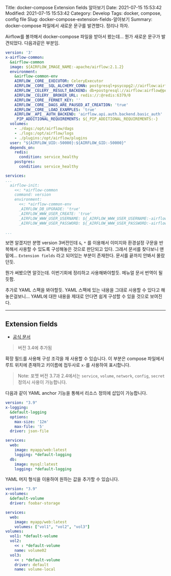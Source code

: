 Title: docker-compose Extension fields 알아보기
Date: 2021-07-15 15:53:42
Modified: 2021-07-15 15:53:42
Category: Develop
Tags: docker, compose, config file
Slug: docker-compose-extension-fields-알아보기
Summary: docker-compose 파일에서 새로운 문구를 발견했다. 정리나 하자.

Airflow를 볼까해서 docker-compose 파일을 받아서 봤는데... 뭔가 새로운 문구가 발견되었다.
다음과같은 부분임.

```yaml
version: '3'
x-airflow-common:
  &airflow-common
  image: ${AIRFLOW_IMAGE_NAME:-apache/airflow:2.1.2}
  environment:
    &airflow-common-env
    AIRFLOW__CORE__EXECUTOR: CeleryExecutor
    AIRFLOW__CORE__SQL_ALCHEMY_CONN: postgresql+psycopg2://airflow:airflow@postgres/airflow
    AIRFLOW__CELERY__RESULT_BACKEND: db+postgresql://airflow:airflow@postgres/airflow
    AIRFLOW__CELERY__BROKER_URL: redis://:@redis:6379/0
    AIRFLOW__CORE__FERNET_KEY: ''
    AIRFLOW__CORE__DAGS_ARE_PAUSED_AT_CREATION: 'true'
    AIRFLOW__CORE__LOAD_EXAMPLES: 'true'
    AIRFLOW__API__AUTH_BACKEND: 'airflow.api.auth.backend.basic_auth'
    _PIP_ADDITIONAL_REQUIREMENTS: ${_PIP_ADDITIONAL_REQUIREMENTS:-}
  volumes:
    - ./dags:/opt/airflow/dags
    - ./logs:/opt/airflow/logs
    - ./plugins:/opt/airflow/plugins
  user: "${AIRFLOW_UID:-50000}:${AIRFLOW_GID:-50000}"
  depends_on:
    redis:
      condition: service_healthy
    postgres:
      condition: service_healthy

services:
...
  airflow-init:
    <<: *airflow-common
    command: version
    environment:
      <<: *airflow-common-env
      _AIRFLOW_DB_UPGRADE: 'true'
      _AIRFLOW_WWW_USER_CREATE: 'true'
      _AIRFLOW_WWW_USER_USERNAME: ${_AIRFLOW_WWW_USER_USERNAME:-airflow}
      _AIRFLOW_WWW_USER_PASSWORD: ${_AIRFLOW_WWW_USER_PASSWORD:-airflow}

...
```
보면 알겠지만 분명 version 3버전인데 `&`, `*` 를 이용해서 이미지와 환경설정 구문을 반복해서 사용할 수 있도록 구성해놓은 것으로 판단되고 있다.
그래서 문서를 찾다보니 맨밑에... `Extension fields` 라고 되어있는 부분이 존재한다. 문서를 끝까지 안봐서 몰랐던듯.

뭔가 써봤으면 알것는데. 이번기회에 정리하고 사용해봐야할듯. 메뉴얼 문서 번역이 될듯함.

추가로 YAML 스팩을 봐야할듯. YAML 스팩에 있는 내용을 그대로 사용할 수 있다고 해놓은걸보니... YAML에 대한 내용을 제대로 안다면 쉽게 구성할 수 있을 것으로 보여진다.

---

## Extension fields

- [공식 문서](https://docs.docker.com/compose/compose-file/compose-file-v3/#extension-fields)

> 버전 3.4에 추가됨

확장 필드를 사용해 구성 조각을 재 사용할 수 있습니다. 이 부분은 compose 파일에서 루트 위치에 존재하고 키이름에 접두사로 `x-`를 사용하여 표시합니다.

> Note: 포멧 버전 3.7과 2.4에서는 `service`, `volume`, `network`, `config`, `secret` 정의시 사용이 가능합니다.

다음과 같이 YAML anchor 기능을 통해서 리소스 정의에 삽입이 가능합니다.

```yaml
version: "3.9"
x-logging:
  &default-logging
  options:
    max-size: '12m'
    max-file: '5'
  driver: json-file

services:
  web:
    image: myapp/web:latest
    logging: *default-logging
  db:
    image: mysql:latest
    logging: *default-logging
```

YAML 머지 형식을 이용하여 원하는 값을 추가할 수 있습니다.

```yaml
version: "3.9"
x-volumes:
  &default-volume
  driver: foobar-storage

services:
  web:
    image: myapp/web:latest
    volumes: ["vol1", "vol2", "vol3"]
volumes:
  vol1: *default-volume
  vol2:
    << : *default-volume
    name: volume02
  vol3:
    << : *default-volume
    driver: default
    name: volume-local
```
